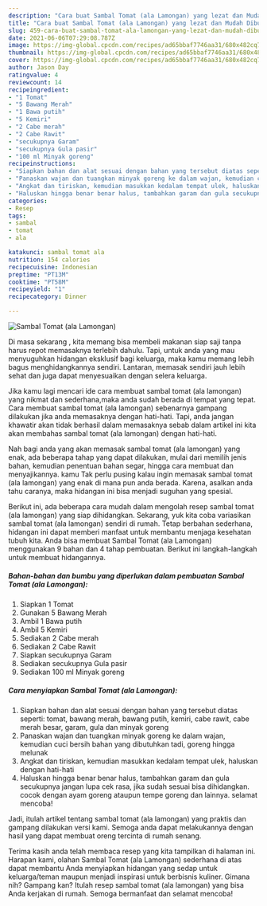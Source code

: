 ```yaml
---
description: "Cara buat Sambal Tomat (ala Lamongan) yang lezat dan Mudah Dibuat"
title: "Cara buat Sambal Tomat (ala Lamongan) yang lezat dan Mudah Dibuat"
slug: 459-cara-buat-sambal-tomat-ala-lamongan-yang-lezat-dan-mudah-dibuat
date: 2021-06-06T07:29:08.787Z
image: https://img-global.cpcdn.com/recipes/ad65bbaf7746aa31/680x482cq70/sambal-tomat-ala-lamongan-foto-resep-utama.jpg
thumbnail: https://img-global.cpcdn.com/recipes/ad65bbaf7746aa31/680x482cq70/sambal-tomat-ala-lamongan-foto-resep-utama.jpg
cover: https://img-global.cpcdn.com/recipes/ad65bbaf7746aa31/680x482cq70/sambal-tomat-ala-lamongan-foto-resep-utama.jpg
author: Jason Day
ratingvalue: 4
reviewcount: 14
recipeingredient:
- "1 Tomat"
- "5 Bawang Merah"
- "1 Bawa putih"
- "5 Kemiri"
- "2 Cabe merah"
- "2 Cabe Rawit"
- "secukupnya Garam"
- "secukupnya Gula pasir"
- "100 ml Minyak goreng"
recipeinstructions:
- "Siapkan bahan dan alat sesuai dengan bahan yang tersebut diatas seperti: tomat, bawang merah, bawang putih, kemiri, cabe rawit, cabe merah besar, garam, gula dan minyak goreng"
- "Panaskan wajan dan tuangkan minyak goreng ke dalam wajan, kemudian cuci bersih bahan yang dibutuhkan tadi, goreng hingga melunak"
- "Angkat dan tiriskan, kemudian masukkan kedalam tempat ulek, haluskan dengan hati-hati"
- "Haluskan hingga benar benar halus, tambahkan garam dan gula secukupnya jangan lupa cek rasa, jika sudah sesuai bisa dihidangkan. cocok dengan ayam goreng ataupun tempe goreng dan lainnya. selamat mencoba!"
categories:
- Resep
tags:
- sambal
- tomat
- ala

katakunci: sambal tomat ala 
nutrition: 154 calories
recipecuisine: Indonesian
preptime: "PT13M"
cooktime: "PT58M"
recipeyield: "1"
recipecategory: Dinner

---
```



![Sambal Tomat (ala Lamongan)](https://img-global.cpcdn.com/recipes/ad65bbaf7746aa31/680x482cq70/sambal-tomat-ala-lamongan-foto-resep-utama.jpg)

Di masa  sekarang , kita memang bisa membeli makanan siap saji tanpa harus repot memasaknya terlebih dahulu. Tapi, untuk anda yang mau menyuguhkan hidangan eksklusif bagi keluarga, maka kamu memang lebih bagus menghidangkannya sendiri. Lantaran, memasak sendiri jauh lebih sehat dan juga dapat menyesuaikan dengan selera keluarga.

Jika kamu lagi mencari ide cara membuat sambal tomat (ala lamongan) yang nikmat dan sederhana,maka anda sudah berada di tempat yang tepat. Cara membuat sambal tomat (ala lamongan)  sebenarnya gampang dilakukan jika anda memasaknya dengan hati-hati. Tapi, anda jangan khawatir akan tidak berhasil dalam memasaknya 
sebab dalam artikel ini kita akan membahas sambal tomat (ala lamongan) dengan hati-hati.  



Nah bagi anda yang akan memasak sambal tomat (ala lamongan) yang enak, ada beberapa tahap yang dapat dilakukan, mulai dari memilih jenis bahan, kemudian penentuan bahan segar, hingga cara membuat dan menyajikannya. kamu Tak perlu pusing kalau ingin memasak sambal tomat (ala lamongan) yang enak di mana pun anda berada. Karena, asalkan anda  tahu caranya, maka hidangan ini bisa menjadi suguhan yang spesial.

Berikut ini, ada beberapa cara mudah dalam mengolah resep sambal tomat (ala lamongan) yang siap dihidangkan. Sekarang, yuk kita coba variasikan sambal tomat (ala lamongan) sendiri di rumah. Tetap berbahan sederhana, hidangan ini dapat memberi manfaat untuk membantu menjaga kesehatan tubuh kita. Anda bisa membuat Sambal Tomat (ala Lamongan) menggunakan 9 bahan dan 4 tahap pembuatan. Berikut ini langkah-langkah untuk membuat hidangannya.

<!--inarticleads1-->

##### Bahan-bahan dan bumbu yang diperlukan dalam pembuatan Sambal Tomat (ala Lamongan):

1. Siapkan 1 Tomat
1. Gunakan 5 Bawang Merah
1. Ambil 1 Bawa putih
1. Ambil 5 Kemiri
1. Sediakan 2 Cabe merah
1. Sediakan 2 Cabe Rawit
1. Siapkan secukupnya Garam
1. Sediakan secukupnya Gula pasir
1. Sediakan 100 ml Minyak goreng




<!--inarticleads2-->

##### Cara menyiapkan Sambal Tomat (ala Lamongan):

1. Siapkan bahan dan alat sesuai dengan bahan yang tersebut diatas seperti: tomat, bawang merah, bawang putih, kemiri, cabe rawit, cabe merah besar, garam, gula dan minyak goreng
1. Panaskan wajan dan tuangkan minyak goreng ke dalam wajan, kemudian cuci bersih bahan yang dibutuhkan tadi, goreng hingga melunak
1. Angkat dan tiriskan, kemudian masukkan kedalam tempat ulek, haluskan dengan hati-hati
1. Haluskan hingga benar benar halus, tambahkan garam dan gula secukupnya jangan lupa cek rasa, jika sudah sesuai bisa dihidangkan. cocok dengan ayam goreng ataupun tempe goreng dan lainnya. selamat mencoba!




Jadi, itulah artikel tentang  sambal tomat (ala lamongan)  yang praktis dan gampang dilakukan versi kami. Semoga anda dapat melakukannya dengan hasil yang dapat membuat oreng tercinta di rumah senang. 

Terima kasih anda telah membaca resep yang kita tampilkan di halaman ini. Harapan kami, olahan  Sambal Tomat (ala Lamongan) sederhana di atas dapat membantu Anda menyiapkan hidangan yang sedap untuk keluarga/teman maupun menjadi inspirasi untuk berbisnis kuliner. Gimana nih? Gampang kan? Itulah resep sambal tomat (ala lamongan) yang bisa Anda kerjakan di rumah. Semoga bermanfaat dan selamat mencoba!

